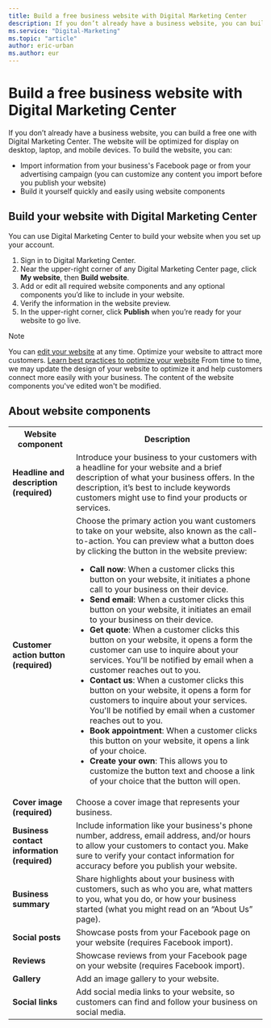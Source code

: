 ```yaml
---
title: Build a free business website with Digital Marketing Center
description: If you don’t already have a business website, you can build a free one with Digital Marketing Center.
ms.service: "Digital-Marketing"
ms.topic: "article"
author: eric-urban
ms.author: eur
---
```


# Build a free business website with Digital Marketing Center

If you don’t already have a business website, you can build a free one with Digital Marketing Center. The website will be optimized for display on desktop, laptop, and mobile devices. To build the website, you can:

- Import information from your business's Facebook page or from your advertising campaign (you can customize any content you import before you publish your website)
- Build it yourself quickly and easily using website components

## Build your website with Digital Marketing Center

You can use Digital Marketing Center to build your website when you set up your account.

1. Sign in to Digital Marketing Center.
1. Near the upper-right corner of any Digital Marketing Center page, click **My website**, then **Build website**.
1. Add or edit all required website components and any optional components you’d like to include in your website.
1. Verify the information in the website preview.
1. In the upper-right corner, click **Publish** when you’re ready for your website to go live.

> [!NOTE]
> You can [edit your website](./hlp_DMC_PROC_Website_Edit.md) at any time.
> Optimize your website to attract more customers. [Learn best practices to optimize your website](./hlp_DMC_CONC_Website_Optimize.md)
> From time to time, we may update the design of your website to optimize it and help customers connect more easily with your business. The content of the website components you've edited won't be modified.

## About website components

<table>
  <tr>
    <th style="width:25%" scope="col">Website component</th>
    <th style="width:75%" scope="col">Description</th>
  </tr>
  <tr>
    <td><strong>Headline and description (required)</strong></td>
    <td>Introduce your business to your customers with a headline for your website and a brief description of what your business offers. In the description, it’s best to include keywords customers might use to find your products or services.</td>
  </tr>
  <tr>
    <td><strong>Customer action button (required)</strong></td>
    <td>Choose the primary action you want customers to take on your website, also known as the call-to-action. You can preview what a button does by clicking the button in the website preview:
			<ul><li><strong>Call now</strong>: When a customer clicks this button on your website, it initiates a phone call to your business on their device.</li><li><strong>Send email</strong>: When a customer clicks this button on your website, it initiates an email to your business on their device.</li><li><strong>Get quote</strong>: When a customer clicks this button on your website, it opens a form the customer can use to inquire about your services. You'll be notified by email when a customer reaches out to you.</li><li><strong>Contact us</strong>: When a customer clicks this button on your website, it opens a form for customers to inquire about your services. You'll be notified by email when a customer reaches out to you.</li><li><strong>Book appointment</strong>: When a customer clicks this button on your website, it opens a link of your choice.</li><li><strong>Create your own</strong>: This allows you to customize the button text and choose a link of your choice that the button will open.</li></ul></td>
  </tr>
  <tr>
    <td><strong>Cover image (required)</strong></td>
    <td>Choose a cover image that represents your business.</td>
  </tr>
  <tr>
    <td><strong>Business contact information (required)</strong></td>
    <td>Include information like your business's phone number, address, email address, and/or hours to allow your customers to contact you. Make sure to verify your contact information for accuracy before you publish your website.</td>
  </tr>
  <tr>
    <td><strong>Business summary</strong></td>
    <td>Share highlights about your business with customers, such as who you are, what matters to you, what you do, or how your business started (what you might read on an “About Us” page).</td>
  </tr>
  <tr>
    <td><strong>Social posts</strong></td>
    <td>Showcase posts from your Facebook page on your website (requires Facebook import).</td>
  </tr>
  <tr>
    <td><strong>Reviews</strong></td>
    <td>Showcase reviews from your Facebook page on your website (requires Facebook import).</td>
  </tr>
  <tr>
    <td><strong>Gallery</strong></td>
    <td>Add an image gallery to your website.</td>
  </tr>
  <tr>
    <td><strong>Social links</strong></td>
    <td>Add social media links to your website, so customers can find and follow your business on social media.</td>
  </tr>
</table>


